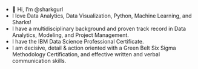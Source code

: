 - 👋 Hi, I’m @sharkgurl
- I love Data Analytics, Data Visualization, Python, Machine Learning, and Sharks!
- I have a multidisciplinary background and proven track record in Data Analytics, Modeling, and Project Management. 
- I have the IBM Data Science Professional Certificate.
- I am decisive, detail & action oriented with a Green Belt Six Sigma Methodology Certification, and effective written and verbal communication skills.

<!---
sharkgurl/sharkgurl is a ✨ special ✨ repository because its `README.md` (this file) appears on your GitHub profile.
You can click the Preview link to take a look at your changes.
--->
